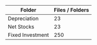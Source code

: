 | Folder           |   Files / Folders |
|------------------|-------------------|
| Depreciation     |                23 |
| Net Stocks       |                23 |
| Fixed Investment |               250 |
